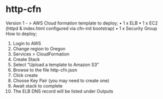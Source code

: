 # http-cfn

Version 1 - > AWS Cloud formation template to deploy;
•	1 x ELB
•	1 x EC2 (httpd & index.html configured via cfn-init bootstrap)
•	1 x Security Group
How to deploy;
1.	Login to AWS
2.	Change region to Oregon
3.	Services > CloudFormation
4.	Create Stack 
5.	Select “Upload a template to Amazon S3”
6.	Browse to the file http-cfn.json
7.	Click create 
8.	Choose Key Pair (you may need to create one)
9.	Await stack to complete
10.	The ELB DNS record will be listed under Outputs
